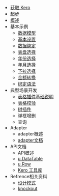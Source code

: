 * [获取 Kero](install.md)
* [起步](getting-started.md)
* [概述](overview.md)
* 基本示例
  * [数据模型](datatable.md)
  * [基本设置](dataTableUse.md)
  * [数据绑定](example2.md)
  * [表盘选择](clockpicker.md)
  * [年份选择](ex_year.md)
  * [年月选择](ex_yearmonth.md)
  * [下拉选择](combobox_ex.md)
  * [金额转换](currency_ex.md)
  * [绑定语法](syntax.md)
* 典型场景开发
  * [表格插件基础说明](grid.md)
  * [表格校验](gridValidate.md)
  * [树插件](tree.md)
  * 弹框增删
  * 查询
* Adapter
  * adapter概述
  * [adapter文档](module.md)
* API文档
  * API概述
  * [u.DataTable](udatatable.md)
  * [u.Row](row.md)
  * [Kero 工具库](core.md)
* Refrence相关资料
  * [设计模式](arch.md)
  * [knockout](knockout.md)
